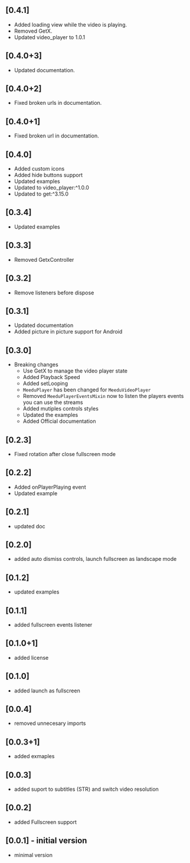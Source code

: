 ## [0.4.1]
- Added loading view while the video is playing.
- Removed GetX.
- Updated video_player to 1.0.1

## [0.4.0+3]
- Updated documentation.
## [0.4.0+2]
- Fixed broken urls in documentation.
## [0.4.0+1]
- Fixed broken url in documentation.
## [0.4.0]
- Added custom icons
- Added hide buttons support
- Updated examples
- Updated to video_player:^1.0.0
- Updated to get:^3.15.0

## [0.3.4]
- Updated examples

## [0.3.3]
- Removed GetxController

## [0.3.2]
- Remove listeners before dispose

## [0.3.1]

- Updated documentation
- Added picture in picture support for Android

## [0.3.0]

- Breaking changes
  - Use GetX to manage the video player state
  - Added Playback Speed
  - Added setLooping
  - `MeeduPlayer` has been changed for `MeeduVideoPlayer`
  - Removed `MeeduPlayerEventsMixin` now to listen the players events you can use the streams
  - Added mutiples controls styles
  - Updated the examples
  - Added Official documentation

## [0.2.3]

- Fixed rotation after close fullscreen mode

## [0.2.2]

- Added onPlayerPlaying event
- Updated example

## [0.2.1]

- updated doc

## [0.2.0]

- added auto dismiss controls, launch fullscreen as landscape mode

## [0.1.2]

- updated examples

## [0.1.1]

- added fullscreen events listener

## [0.1.0+1]

- added license

## [0.1.0]

- added launch as fullscreen

## [0.0.4]

- removed unnecesary imports

## [0.0.3+1]

- added exmaples

## [0.0.3]

- added suport to subtitles (STR) and switch video resolution

## [0.0.2]

- added Fullscreen support

## [0.0.1] - initial version

- minimal version
